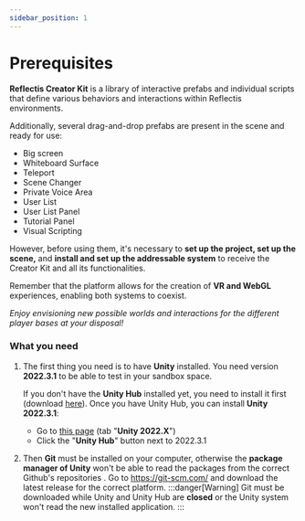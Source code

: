 ```yaml
---
sidebar_position: 1
---
```


# Prerequisites

**Reflectis Creator Kit** is a library of interactive prefabs and individual scripts that define various behaviors and interactions within Reflectis environments.

Additionally, several drag-and-drop prefabs are present in the scene and ready for use:

- Big screen
- Whiteboard Surface
- Teleport
- Scene Changer
- Private Voice Area
- User List
- User List Panel
- Tutorial Panel
- Visual Scripting

However, before using them, it's necessary to **set up the project, set up the scene,** and **install and set up the addressable system** to receive the Creator Kit and all its functionalities.

Remember that the platform allows for the creation of **VR and WebGL** experiences, enabling both systems to coexist.

_Enjoy envisioning new possible worlds and interactions for the different player bases at your disposal!_

### What you need

1. The first thing you need is to have **Unity** installed. You need version **2022.3.1** to be able to test in your sandbox space. 

	If you don't have the **Unity Hub** installed yet, you need to install it first (download [here](https://unity.com/download)). 
Once you have Unity Hub, you can install **Unity 2022.3.1**:
	- Go to [this page](https://unity.com/releases/editor/archive) (tab "**Unity 2022.X**")
	- Click the "**Unity Hub**" button next to 2022.3.1

2. Then **Git** must be installed on your computer, otherwise the **package manager of Unity** won't be able to read the packages from the correct Github's repositories		. 
Go to https://git-scm.com/ and download the latest release for the correct platform.
:::danger[Warning]
Git must be downloaded while Unity and Unity Hub are **closed** or the Unity system won't read the new installed application. 
:::
